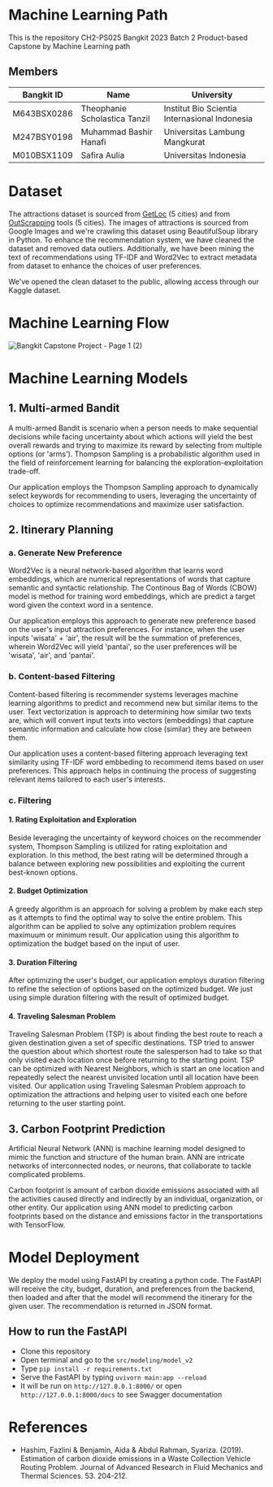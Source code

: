 # Machine Learning Path
This is the repository CH2-PS025 Bangkit 2023 Batch 2 Product-based Capstone by Machine Learning path

##  Members
| Bangkit ID | Name | University |
|-----|-------|------|
| M643BSX0286   | Theophanie Scholastica Tanzil |  Institut Bio Scientia Internasional Indonesia |
| M247BSY0198   |  Muhammad Bashir Hanafi  | Universitas Lambung Mangkurat | 
| M010BSX1109 | Safira Aulia | Universitas Indonesia |

# Dataset
The attractions dataset is sourced from [GetLoc](https://www.kaggle.com/datasets/aprabowo/indonesia-tourism-destination) (5 cities) and from [OutScrapping](https://app.outscraper.com/tasks) tools (5 cities). The images of attractions is sourced from Google Images and we're crawling this dataset using BeautifulSoup library in Python. To enhance the recommendation system, we have cleaned the dataset and removed data outliers. Additionally, we have been mining the text of recommendations using TF-IDF and Word2Vec to extract metadata from dataset to enhance the choices of user preferences.

We've opened the clean dataset to the public, allowing access through our Kaggle dataset.

# Machine Learning Flow
![Bangkit Capstone Project - Page 1 (2)](https://github.com/Bangkit-Capstone-Project-CH2-PS025/machine-learning/assets/85800672/8a0cbecc-7d14-41b1-9145-04fe1828b3b1)

# Machine Learning Models
## 1. Multi-armed Bandit
A multi-armed Bandit is scenario when a person needs to make sequential decisions while facing uncertainty about which actions will yield the best overall rewards and trying to maximize its reward by selecting from multiple options (or 'arms'). Thompson Sampling is a probabilistic algorithm used in the field of reinforcement learning for balancing the exploration-exploitation trade-off.

Our application employs the Thompson Sampling approach to dynamically select keywords for recommending to users, leveraging the uncertainty of choices to optimize recommendations and maximize user satisfaction.

## 2. Itinerary Planning
### a. Generate New Preference
Word2Vec is a neural network-based algorithm that learns word embeddings, which are numerical representations of words that capture semantic and syntactic relationship. The Continous Bag of Words (CBOW) model is method for training word embeddings, which are predict a target word given the context word in a sentence.

Our application employs this approach to generate new preference based on the user's input attraction preferences. For instance, when the user inputs 'wisata' + 'air', the result will be the summation of preferences, wherein Word2Vec will yield 'pantai', so the user preferences will be 'wisata', 'air', and 'pantai'.

### b. Content-based Filtering
Content-based filtering is recommender systems leverages machine learning algorithms to predict and recommend new but similar items to the user. Text vectorization is approach to determining how similar two texts are, which will convert input texts into vectors (embeddings) that capture semantic information and calculate how close (similar) they are between them.

Our application uses a content-based filtering approach leveraging text similarity using TF-IDF word embbeding to recommend items based on user preferences. This approach helps in continuing the process of suggesting relevant items tailored to each user's interests.
### c. Filtering
#### 1. Rating Exploitation and Exploration
Beside leveraging the uncertainty of keyword choices on the recommender system, Thompson Sampling is utilized for rating exploitation and exploration. In this method, the best rating will be determined through a balance between exploring new possibilities and exploiting the current best-known options.
#### 2. Budget Optimization
A greedy algorithm is an approach for solving a problem by make each step as it attempts to find the optimal way to solve the entire problem. This algorithm can be applied to solve any optimization problem requires maximuum or minimum result. Our application using this algorithm to optimization the budget based on the input of user.
#### 3. Duration Filtering
After optimizing the user's budget, our application employs duration filtering to refine the selection of options based on the optimized budget. We just using simple duration filtering with the result of optimized budget.
#### 4. Traveling Salesman Problem
Traveling Salesman Problem (TSP) is about finding the best route to reach a given destination given a set of specific destinations. TSP tried to answer the question about which shortest route the salesperson had to take so that only visited each location once before returning to the starting point. TSP can be optimized with Nearest Neighbors, which is start an one location and repeatedly select the nearest unvisited location until all location have been visited. Our application using Traveling Salesman Problem approach to optimization the attractions and helping user to visited each one before returning to the user starting point.
## 3. Carbon Footprint Prediction
Artificial Neural Network (ANN) is machine learning model designed to mimic the function and structure of the human brain. ANN are intricate networks of interconnected nodes, or neurons, that collaborate to tackle complicated problems.

Carbon footprint is amount of carbon dioxide emissions associated with all the activities caused directly and indirectly by an individual, organization, or other entity. Our application using ANN model to predicting carbon footprints based on the distance and emissions factor in the transportations with TensorFlow.

# Model Deployment
We deploy the model using FastAPI by creating a python code. The FastAPI will receive the city, budget, duration, and preferences from the backend, then loaded and after that the model will recommend the itinerary for the given user. The recommendation is returned in JSON format.

## How to run the FastAPI
- Clone this repository
- Open terminal and go to the `src/modeling/model_v2`
- Type `pip install -r requirements.txt`
- Serve the FastAPI by typing `uvivorn main:app --reload`
- It will be run on `http://127.0.0.1:8000/` or open `http://127.0.0.1:8000/docs` to see Swagger documentation

# References
- Hashim, Fazlini & Benjamin, Aida & Abdul Rahman, Syariza. (2019). Estimation of carbon dioxide emissions in a Waste Collection Vehicle Routing Problem. Journal of Advanced Research in Fluid Mechanics and Thermal Sciences. 53. 204-212. 
